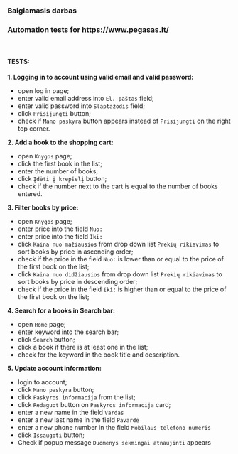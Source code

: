 ### Baigiamasis darbas
### Automation tests for https://www.pegasas.lt/
<br>

#### TESTS:
__1. Logging in to account using valid email and valid password:__
   * open log in page;
   * enter valid email address into `El. paštas` field;
   * enter valid password into `Slaptažodis` field;
   * click  `Prisijungti` button;
   * check if `Mano paskyra` button appears instead of `Prisijungti` on the right top corner.

**2. Add a book to the shopping cart:**
   * open `Knygos` page;
   * click the first book in the list;
   * enter the number of books;
   * click `Įdėti į krepšelį` button;
   * check if the number next to the cart is equal to the number of books entered.

**3. Filter books by price:** 
   * open `Knygos` page;
   * enter price into the field `Nuo:`
   * enter price into the field `Iki:`
   * click `Kaina nuo mažiausios` from drop down list `Prekių rikiavimas` to sort books by price in ascending order;
   * check if the price in the field `Nuo:` is lower than or equal to the price of the first book on the list;
   * click `Kaina nuo didžiausios` from drop down list `Prekių rikiavimas` to sort books by price in descending order;
   * check if the price in the field `Iki:` is higher than or equal to the price of the first book on the list;

**4. Search for a books in Search bar:**
   * open `Home` page;
   * enter keyword into the search bar;
   * click `Search` button;
   * click a book if there is at least one in the list;
   * check for the keyword in the book title and description.

__5. Update account information:__
   * login to account;
   * click `Mano paskyra` button;
   * click `Paskyros informacija` from the list;
   * click `Redaguot` button on `Paskyros informacija` card;
   * enter a new name in the field `Vardas`
   * enter a new last name  in the field `Pavardė`
   * enter a new phone number in the field `Mobilaus telefono numeris`
   * click `Išsaugoti` button;
   * Check if popup message `Duomenys sėkmingai atnaujinti` appears

